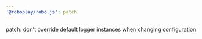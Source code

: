 ```yaml
---
'@roboplay/robo.js': patch
---
```


patch: don't override default logger instances when changing configuration
